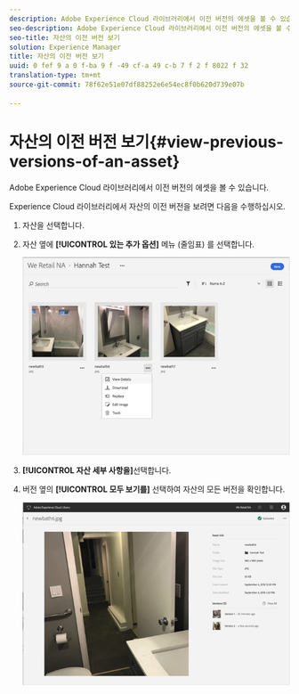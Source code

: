 ```yaml
---
description: Adobe Experience Cloud 라이브러리에서 이전 버전의 에셋을 볼 수 있습니다.
seo-description: Adobe Experience Cloud 라이브러리에서 이전 버전의 에셋을 볼 수 있습니다.
seo-title: 자산의 이전 버전 보기
solution: Experience Manager
title: 자산의 이전 버전 보기
uuid: 0 fef 9 a 0 f-ba 9 f -49 cf-a 49 c-b 7 f 2 f 8022 f 32
translation-type: tm+mt
source-git-commit: 78f62e51e07df88252e6e54ec8f0b620d739e07b

---
```



# 자산의 이전 버전 보기{#view-previous-versions-of-an-asset}

Adobe Experience Cloud 라이브러리에서 이전 버전의 에셋을 볼 수 있습니다.

Experience Cloud 라이브러리에서 자산의 이전 버전을 보려면 다음을 수행하십시오.

1. 자산을 선택합니다.
1. 자산 옆에 **[!UICONTROL 있는 추가 옵션]** 메뉴 (줄임표) 를 선택합니다.

   ![](assets/library_asset_options.png)

1. **[!UICONTROL 자산 세부 사항을]**&#x200B;선택합니다.
1. 버전 옆의 **[!UICONTROL 모두 보기를]** 선택하여 자산의 모든 버전을 확인합니다.

   ![](assets/library_details_versions.png)

